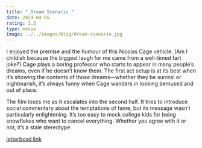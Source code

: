 ```yaml
---
title: "_Dream Scenario_"
date: 2024-04-05
rating: 3.5
type: movie
image: ../../images/blog/dream-scenario.jpg
---
```


I enjoyed the premise and the humour of this Nicolas Cage vehicle. (Am I childish because the biggest laugh for me came from a well-timed fart joke?) Cage plays a boring professor who starts to appear in many people’s dreams, even if he doesn’t know them. The first act setup is at its best when it’s showing the contents of those dreams—whether they be surreal or nightmarish, it’s always funny when Cage wanders in looking bemused and out of place.

The film loses me as it escalates into the second half. It tries to introduce social commentary about the temptations of fame, but its message wasn’t particularly enlightening. It’s too easy to mock college kids for being snowflakes who want to cancel everything. Whether you agree with it or not, it’s a stale stereotype.

[letterboxd link](https://letterboxd.com/film/dream-scenario/)